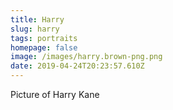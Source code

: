 ```yaml
---
title: Harry
slug: harry
tags: portraits
homepage: false
image: /images/harry.brown-png.png
date: 2019-04-24T20:23:57.610Z
---
```

Picture of Harry Kane
